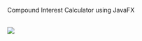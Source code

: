 
Compound Interest Calculator using JavaFX

<br>
<img src="https://github.com/oleksandraGuzovska/JavaFX-Compound_Interest_Calculator/calculator.PNG" />
</br>
